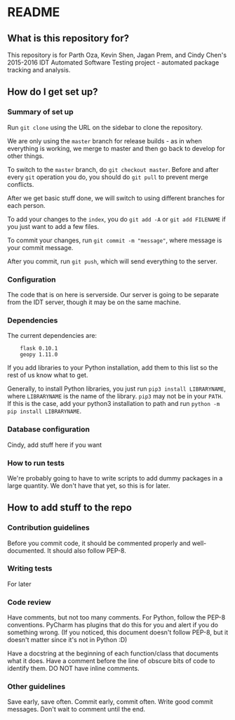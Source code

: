 # README #

## What is this repository for? ##

This repository is for Parth Oza, Kevin Shen, Jagan Prem, and Cindy Chen's 2015-2016 IDT Automated Software Testing project - automated package tracking and analysis.

## How do I get set up? ##

### Summary of set up ###

Run `git clone` using the URL on the sidebar to clone the repository.

We are only using the `master` branch for release builds - as in when everything is working, we merge to master and then go back to develop for other things.

To switch to the `master` branch, do `git checkout master`. Before and after every `git` operation you do, you should do `git pull` to prevent merge conflicts.

After we get basic stuff done, we will switch to using different branches for each person.

To add your changes to the `index`, you do `git add -A` or `git add FILENAME` if you just want to add a few files.

To commit your changes, run `git commit -m "message"`, where message is your commit message.

After you commit, run `git push`, which will send everything to the server.

### Configuration ###

The code that is on here is serverside. Our server is going to be separate from the IDT server, though it may be on the same machine. 

### Dependencies ###

The current dependencies are:

```
    flask 0.10.1
    geopy 1.11.0
```

If you add libraries to your Python installation, add them to this list so the rest of us know what to get.

Generally, to install Python libraries, you just run `pip3 install LIBRARYNAME`, where `LIBRARYNAME` is the name of the library. `pip3` may not be in your `PATH`. If this is the case, add your python3 installation to path and run `python -m pip install LIBRARYNAME`.


### Database configuration ###

Cindy, add stuff here if you want

### How to run tests ###

We're probably going to have to write scripts to add dummy packages in a large quantity. We don't have that yet, so this is for later. 


## How to add stuff to the repo ##

### Contribution guidelines ###

Before you commit code, it should be commented properly and well-documented. It should also follow PEP-8.

### Writing tests ###

For later


### Code review ###

Have comments, but not too many comments. For Python, follow the PEP-8 conventions. PyCharm has plugins that do this for you and alert if you do something wrong.
(If you noticed, this document doesn't follow PEP-8, but it doesn't matter since it's not in Python :D)

Have a docstring at the beginning of each function/class that documents what it does. Have a comment before the line of obscure bits of code to identify them. DO NOT have inline comments.


### Other guidelines ###

Save early, save often. Commit early, commit often. Write good commit messages. Don't wait to comment until the end.